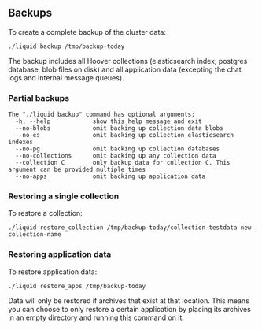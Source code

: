 ## Backups

To create a complete backup of the cluster data:

```shell
./liquid backup /tmp/backup-today
```

The backup includes all Hoover collections (elasticsearch index, postgres
database, blob files on disk) and all application data (excepting the chat logs
and internal message queues).

### Partial backups

```
The "./liquid backup" command has optional arguments:
  -h, --help            show this help message and exit
  --no-blobs            omit backing up collection data blobs
  --no-es               omit backing up collection elasticsearch indexes
  --no-pg               omit backing up collection databases
  --no-collections      omit backing up any collection data
  --collection C        only backup data for collection C. This argument can be provided multiple times
  --no-apps             omit backing up application data
```


### Restoring a single collection

To restore a collection:
```shell
./liquid restore_collection /tmp/backup-today/collection-testdata new-collection-name
```


### Restoring application data

To restore application data:
```shell
./liquid restore_apps /tmp/backup-today
```


Data will only be restored if archives that exist at that location. This means
you can choose to only restore a certain application by placing its archives in
an empty directory and running this command on it.
